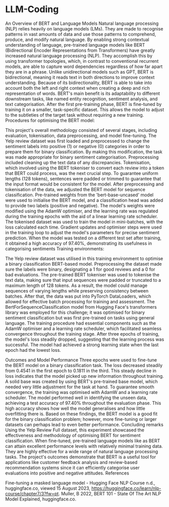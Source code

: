 # LLM-Coding
 An Overview of BERT and Language Models
Natural language processing (NLP) relies heavily on language models (LMs). They are made to recognise patterns in vast amounts of data and use those patterns to comprehend, produce, and modify natural language. By enabling strong contextual understanding of language, pre-trained language models like BERT (Bidirectional Encoder Representations from Transformers) have greatly increased natural language processing (NLP). They accomplish this by using transformer topologies, which, in contrast to conventional recurrent models, are able to capture word dependencies regardless of how far apart they are in a phrase.
Unlike unidirectional models such as GPT, BERT is bidirectional, meaning it reads text in both directions to improve context understanding. Because of its bidirectionality, BERT is able to take into account both the left and right context when creating a deep and rich representation of words. BERT's main benefit is its adaptability to different downstream tasks, like named entity recognition, sentiment analysis, and text categorisation. After the first pre-training phase, BERT is fine-tuned by training it on a smaller, task-specific dataset. This allows the model to adjust to the subtleties of the target task without requiring a new training.
Procedures for optimising the BERT model:

This project's overall methodology consisted of several stages, including evaluation, tokenisation, data preprocessing, and model fine-tuning. The Yelp review dataset was first loaded and preprocessed to change the sentiment labels into positive (1) or negative (0) categories in order to prepare them for binary classification. By making this modification, the task was made appropriate for binary sentiment categorisation. Preprocessing included cleaning up the text data of any discrepancies. Tokenisation, which involved using the BERT tokeniser to convert each review into a token that BERT could process, was the next crucial step. To guarantee uniform lengths (128 tokens), sentences were padded or trimmed to guarantee that the input format would be consistent for the model.
After preprocessing and tokenisation of the data, we adjusted the BERT model for sequence classification. Pre-trained weights from the 'bert-base-uncased' model were used to initialise the BERT model, and a classification head was added to provide two labels (positive and negative). The model's weights were modified using the AdamW optimiser, and the learning rate was regulated during the training epochs with the aid of a linear learning rate scheduler. The tokenised dataset was used to train the model in mini-batches, with the loss calculated each time. Gradient updates and optimiser steps were used in the training loop to adjust the model's parameters for precise sentiment prediction. When the model was tested on a different test set after training, it obtained a high accuracy of 97.40%, demonstrating its usefulness in categorising sentiments
Training environments:

The Yelp review dataset was utilised in this training environment to optimise a binary classification BERT-based model. Preprocessing the dataset made sure the labels were binary, designating a 1 for good reviews and a 0 for bad evaluations. The pre-trained BERT tokeniser was used to tokenise the text data, making sure that input sequences were padded or truncated to a maximum length of 128 tokens. As a result, the model could manage sequences of varying lengths while preserving consistency between batches. After that, the data was put into PyTorch DataLoaders, which allowed for effective batch processing for training and assessment.
The BertForSequenceClassification model from Hugging Face's transformers library was employed for this challenge; it was optimised for binary sentiment classification but was first pre-trained on tasks using general language. The training procedure had essential components such as the AdamW optimiser and a learning rate scheduler, which facilitated seamless convergence throughout the training stage. After three epochs of training, the model's loss steadily dropped, suggesting that the learning process was successful. The model had achieved a strong learning state when the last epoch had the lowest loss.

Outcomes and Model Performance
Three epochs were used to fine-tune the BERT model on a binary classification task. The loss decreased steadily from 0.4541 in the first epoch to 0.1811 in the third. This steady decline in loss indicates that the model picked up new information throughout training. A solid base was created by using BERT's pre-trained base model, which needed very little adjustment for the task at hand. To guarantee smooth convergence, the training was optimised with AdamW and a learning rate scheduler.
The model performed well in identifying the unseen data, achieving a test accuracy of 97.40% throughout the evaluation phase. This high accuracy shows how well the model generalises and how little overfitting there is. Based on these findings, the BERT model is a good fit for the binary classification problem; however, more fine-tuning or larger datasets can perhaps lead to even better performance.
 Concluding remarks
Using the Yelp Review Full dataset, this experiment showcased the effectiveness and methodology of optimising BERT for sentiment classification. When fine-tuned, pre-trained language models like as BERT can attain excellent performance levels with relatively minimal training data. They are highly effective for a wide range of natural language processing tasks. The project's outcomes demonstrate that BERT is a useful tool for applications like customer feedback analysis and review-based recommendation systems since it can efficiently categorise user evaluations into positive and negative attitudes.
References

Fine-tuning a masked language model - Hugging Face NLP Course n.d., huggingface.co, viewed 15 August 2023, <https://huggingface.co/learn/nlp-course/chapter7/3?fw=pt>.
Muller, B 2022, BERT 101 - State Of The Art NLP Model Explained, huggingface.co.

